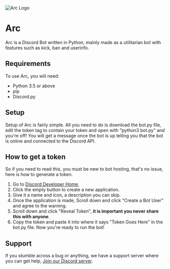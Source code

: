 ![Arc Logo](https://joshek.tech/cdn/Arc.png)
# Arc
Arc is a Discord Bot written in Python, mainly made as a utilitarian bot with features such as kick, ban and userinfo.
## Requirements
To use Arc, you will need:
* Python 3.5 or above
* pip
* Discord.py
## Setup
Setup of Arc is fairly simple.
All you need to do is download the bot.py file, edit the token tag to contain your token and open with "python3 bot.py" and you're off!
You will get a message once the bot is up telling you that the bot is online and connected to the Discord API.
## How to get a token
So if you need to read this, you must be new to bot hosting, that's no issue, here is how to generate a token.
1. Go to [Discord Developer Home](https://discordapp.com/developers/applications/me),
2. Click the empty button to create a new application.
3. Give it a name and icon, a description you can skip.
4. Once the application is made, Scroll down and click "Create a Bot User" and agree to the warning.
5. Scroll down and click "Reveal Token", **it is important you never share this with anyone**.
6. Copy the token and paste it into where it says "Token Goes Here" in the bot.py file.
Now you're ready to run the bot!
## Support
If you stumble across a bug or anything, we have a support server where you can get help, [Join our Discord server](https://discord.gg/cTMfa56).
